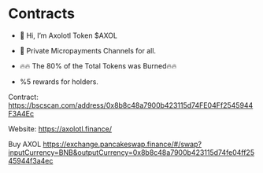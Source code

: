 # Contracts

- 👋 Hi, I’m Axolotl Token  $AXOL

- 💞️ Private Micropayments Channels for all.

- 🔥🔥 The 80% of the Total Tokens was Burned🔥🔥

- %5 rewards for holders.

Contract: https://bscscan.com/address/0x8b8c48a7900b423115d74FE04Ff2545944F3A4Ec

Website: https://axolotl.finance/

Buy AXOL  https://exchange.pancakeswap.finance/#/swap?inputCurrency=BNB&outputCurrency=0x8b8c48a7900b423115d74fe04ff2545944f3a4ec
